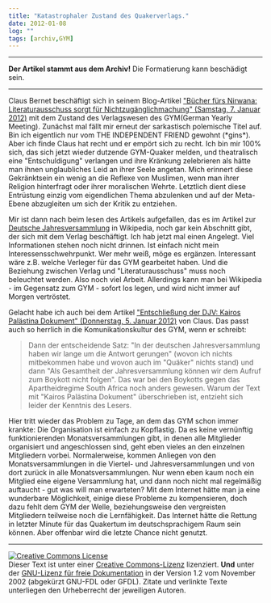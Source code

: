 ```yaml
---
title: "Katastrophaler Zustand des Quakerverlags."
date: 2012-01-08
log: ""
tags: [archiv,GYM]
---
```

<hr><b>Der Artikel stammt aus dem Archiv!</b> Die Formatierung kann beschädigt sein.<hr>
<p>Claus Bernet beschäftigt sich in seinem Blog-Artikel <a href="http://quaekernachrichten.blogspot.com/2012/01/bucher-furs-nirwana-literaturausschuss.html">"Bücher fürs Nirwana: Literaturausschuss sorgt für Nichtzugänglichmachung" (Samstag, 7. Januar 2012)</a> mit dem Zustand des Verlagswesen des GYM(German Yearly Meeting). Zunächst mal fällt mir erneut der sarkastisch polemische Titel auf. Bin ich eigentlich nur vom THE INDEPENDENT FRIEND gewohnt (*gins*). Aber ich finde Claus hat recht und er empört sich zu recht. Ich bin mir 100% sich, das sich jetzt wieder dutzende GYM-Quaker melden, und theatralisch eine "Entschuldigung" verlangen und ihre Kränkung zelebrieren als hätte man ihnen unglaubliches Leid an ihrer Seele angetan. Mich erinnert diese Gekränktsein ein wenig an die Reflexe von Muslimen, wenn man ihrer Religion hinterfragt oder ihrer moralischen Wehrte. Letztlich dient diese Entrüstung einzig vom eigendlichen Thema abzulenken und auf der Meta-Ebene abzugleiten um sich der Kritik zu entziehen.  </p>

<p>Mir ist dann nach beim lesen des Artikels aufgefallen, das es im Artikel zur <a href="http://de.wikipedia.org/w/index.php?title=Deutsche_Jahresversammlung&stable=0&shownotice=1&fromsection=%25C3%259Cber_den_Buchhandel_verf%25C3%25BCgbar">Deutsche Jahresversammlung</a> in Wikipedia, noch gar kein Abschnitt gibt, der sich mit dem Verlag beschäftigt. Ich hab jetzt mal einen Angelegt. Viel Informationen stehen noch nicht drinnen. Ist einfach nicht mein Interessensschwehrpunkt. Wer mehr weiß, möge es ergänzen. Interessant wäre z.B. welche Verleger für das GYM gearbeitet haben. Und die Beziehung zwischen Verlag und "Literaturausschuss" muss noch beleuchtet werden. Also noch viel Arbeit. Allerdings kann man bei Wikipedia - im Gegensatz zum GYM - sofort los legen, und wird nicht immer auf Morgen vertröstet.</p>

<p>Gelacht habe ich auch bei dem Artikel <a href="http://quaekernachrichten.blogspot.com/2012/01/entschlieung-der-djv-kairos-palastina.html">"Entschließung der DJV: Kairos Palästina Dokument" (Donnerstag, 5. Januar 2012)</a> von Claus. Das passt auch so herrlich in die Komunikationskultur des GYM, wenn er schreibt: 

<blockquote cite="http://quaekernachrichten.blogspot.com/2012/01/entschlieung-der-djv-kairos-palastina.html"> 
Dann der entscheidende Satz: "In der deutschen Jahresversammlung haben wir lange um die Antwort gerungen" (wovon ich nichts mitbekommen habe und wovon auch im "Quäker" nichts stand) und dann "Als Gesamtheit der Jahresversammlung können wir dem Aufruf zum Boykott nicht folgen". Das war bei den Boykotts gegen das Apartheidregime South Africa noch anders gewesen.   Warum der Text mit "Kairos Palästina Dokument" überschrieben ist, entzieht sich leider der Kenntnis des Lesers.
</blockquote>

Hier tritt wieder das Problem zu Tage, an dem das GYM schon immer krankte: Die Organisation ist einfach zu Kopflastig. Da es keine vernünftig funktionierenden Monatsversammlungen gibt, in denen alle Mitglieder organisiert und angeschlossen sind, geht eben vieles an den einzelnen Mitgliedern vorbei. Normalerweise, kommen Anliegen von den Monatsversammlungen in die Viertel- und Jahresversammlungen und von dort zurück in alle Monatsversammlungen. Nur wenn eben kaum noch ein Mitglied eine eigene Versammlung hat, und dann noch nicht mal regelmäßig auftaucht - gut was will man erwarteten? Mit dem Internet hätte man ja eine wunderbare Möglichkeit, einige diese Probleme zu kompensieren, doch dazu fehlt dem GYM der Welle, beziehungsweise den vergreisten Mitgliedern teilweise noch die Lernfähigkeit. Das Internet hätte die Rettung in letzter Minute für das Quakertum im deutschsprachigem Raum sein können. Aber offenbar wird die letzte Chance nicht genutzt.</p>


<hr />
<p><a href="http://creativecommons.org/licenses/by-sa/3.0/de/" rel="license"><img src="http://i.creativecommons.org/l/by-sa/3.0/de/88x31.png" style="border-width: 0pt;" alt="Creative Commons License" /></a><br />
Dieser <span rel="dc:type" href="http://purl.org/dc/dcmitype/Text" xmlns:dc="http://purl.org/dc/elements/1.1/">Text</span> ist unter einer <a href="http://creativecommons.org/licenses/by-sa/3.0/de/" rel="license">Creative Commons-Lizenz</a> lizenziert. <b>Und</b> unter der <a href="http://de.wikipedia.org/wiki/GFDL">GNU-Lizenz f&uuml;r freie Dokumentation</a> in der Version 1.2 vom November 2002 (abgek&uuml;rzt GNU-FDL oder GFDL). Zitate und verlinkte Texte unterliegen den Urheberrecht der jeweiligen Autoren.</p>
